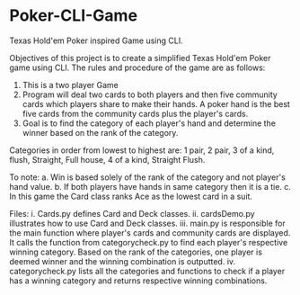 # Poker-CLI-Game
Texas Hold'em Poker inspired Game using CLI.

Objectives of this project is to create a simplified Texas Hold'em Poker game using CLI. 
The rules and procedure of the game are as follows:
1. This is a two player Game
2. Program will deal two cards to both players and then five community cards which players share to make their hands. A poker hand is the best five cards from the community cards plus the player's cards. 
3. Goal is to find the category of each player's hand and determine the winner based on the rank of the category.

Categories in order from lowest to highest are: 1 pair, 2 pair, 3 of a kind, flush, Straight, Full house, 4 of a kind, Straight Flush.

To note:
a. Win is based solely of the rank of the category and not player's hand value.
b. If both players have hands in same category then it is a tie. 
c. In this game the Card class ranks Ace as the lowest card in a suit.

Files:
i. Cards.py defines Card and Deck classes.
ii. cardsDemo.py illustrates how to use Card and Deck classes.
iii. main.py is responsible for the main function where player's cards and community cards are displayed. It calls the function from categorycheck.py to find each player's respective winning category. Based on the rank of the categories, one player is deemed winner and the winning combination is outputted.
iv. categorycheck.py lists all the categories and functions to check if a player has a winning category and returns respective winning combinations.


